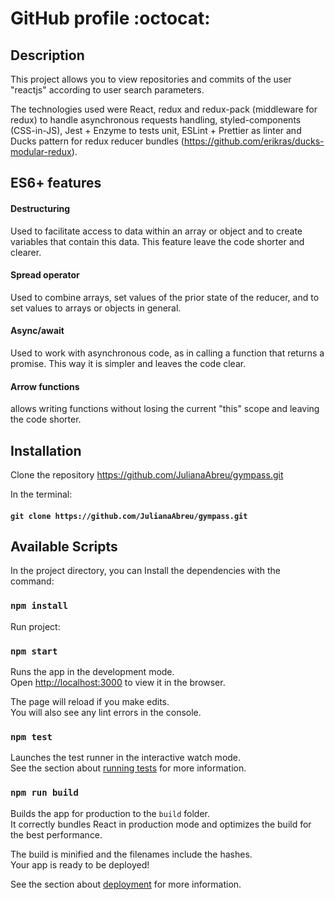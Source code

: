 # GitHub profile :octocat:

## Description

This project allows you to view repositories and commits of the user "reactjs" according to user search parameters.

The technologies used were React, redux and redux-pack (middleware for redux) to handle asynchronous requests handling, styled-components (CSS-in-JS), Jest + Enzyme to tests unit, ESLint + Prettier as linter and Ducks pattern for redux reducer bundles (https://github.com/erikras/ducks-modular-redux).

## ES6+ features
#### Destructuring
Used to facilitate access to data within an array or object and to create variables that contain this data. This feature leave the code shorter and clearer.

#### Spread operator
Used to combine arrays, set values ​​of the prior state of the reducer, and to set values ​​to arrays or objects in general.

#### Async/await
Used to work with asynchronous code, as in calling a function that returns a promise. This way it is simpler and leaves the code clear.

#### Arrow functions
allows writing functions without losing the current "this" scope and leaving the code shorter.




## Installation
Clone the repository https://github.com/JulianaAbreu/gympass.git

In the terminal:
#### `git clone https://github.com/JulianaAbreu/gympass.git`


## Available Scripts

In the project directory, you can Install the dependencies with the command:
### `npm install`

Run project:

### `npm start`

Runs the app in the development mode.<br>
Open [http://localhost:3000](http://localhost:3000) to view it in the browser.

The page will reload if you make edits.<br>
You will also see any lint errors in the console.

### `npm test`

Launches the test runner in the interactive watch mode.<br>
See the section about [running tests](https://facebook.github.io/create-react-app/docs/running-tests) for more information.

### `npm run build`

Builds the app for production to the `build` folder.<br>
It correctly bundles React in production mode and optimizes the build for the best performance.

The build is minified and the filenames include the hashes.<br>
Your app is ready to be deployed!

See the section about [deployment](https://facebook.github.io/create-react-app/docs/deployment) for more information.
